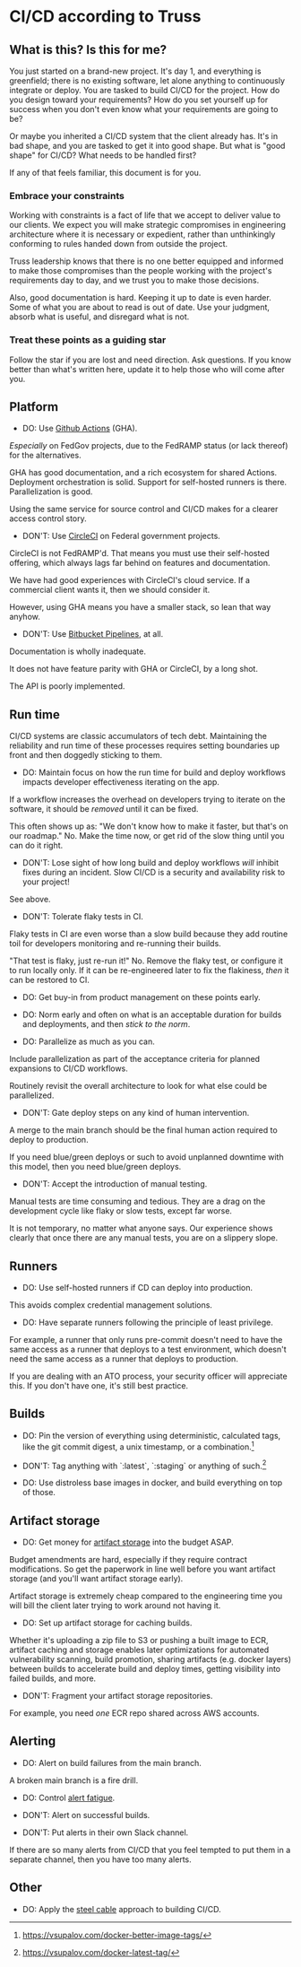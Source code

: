 # CI/CD according to Truss

## What is this? Is this for me?

You just started on a brand-new project. It's day 1, and everything is
greenfield; there is no existing software, let alone anything to continuously
integrate or deploy. You are tasked to build CI/CD for the project. How do you
design toward your requirements? How do you set yourself up for success when
you don't even know what your requirements are going to be?

Or maybe you inherited a CI/CD system that the client already has. It's in bad
shape, and you are tasked to get it into good shape. But what is "good shape"
for CI/CD? What needs to be handled first?

If any of that feels familiar, this document is for you.

### Embrace your constraints

Working with constraints is a fact of life that we accept to deliver value to
our clients. We expect you will make strategic compromises in engineering
architecture where it is necessary or expedient, rather than unthinkingly
conforming to rules handed down from outside the project.

Truss leadership knows that there is no one better equipped and informed to
make those compromises than the people working with the project's requirements
day to day, and we trust you to make those decisions.

Also, good documentation is hard. Keeping it up to date is even harder. Some of
what you are about to read is out of date. Use your judgment, absorb what is
useful, and disregard what is not.

### Treat these points as a guiding star

Follow the star if you are lost and need direction. Ask questions. If you know
better than what's written here, update it to help those who will come after
you.

## Platform

- DO: Use [Github Actions] (GHA).

*Especially* on FedGov projects, due to the FedRAMP status (or lack thereof)
for the alternatives.

GHA has good documentation, and a rich ecosystem for shared Actions. Deployment
orchestration is solid. Support for self-hosted runners is there.
Parallelization is good.

Using the same service for source control and CI/CD makes for a clearer access
control story.

- DON'T: Use [CircleCI] on Federal government projects.

CircleCI is not FedRAMP'd. That means you must use their self-hosted offering,
which always lags far behind on features and documentation.

We have had good experiences with CircleCI's cloud service. If a commercial
client wants it, then we should consider it.

However, using GHA means you have a smaller stack, so lean that way anyhow.

- DON'T: Use [Bitbucket Pipelines], at all.

Documentation is wholly inadequate.

It does not have feature parity with GHA or CircleCI, by a long shot.

The API is poorly implemented.

## Run time

CI/CD systems are classic accumulators of tech debt. Maintaining the
reliability and run time of these processes requires setting boundaries up
front and then doggedly sticking to them.

- DO: Maintain focus on how the run time for build and deploy workflows impacts
  developer effectiveness iterating on the app.

If a workflow increases the overhead on developers trying to iterate on the
software, it should be *removed* until it can be fixed.

This often shows up as: "We don't know how to make it faster, but that's on our
roadmap." No. Make the time now, or get rid of the slow thing until you can do
it right.

- DON'T: Lose sight of how long build and deploy workflows *will* inhibit fixes
  during an incident. Slow CI/CD is a security and availability risk to your
  project!

See above.

- DON'T: Tolerate flaky tests in CI.

Flaky tests in CI are even worse than a slow build because they add routine
toil for developers monitoring and re-running their builds.

"That test is flaky, just re-run it!" No. Remove the flaky test, or configure
it to run locally only. If it can be re-engineered later to fix the flakiness,
*then* it can be restored to CI.

- DO: Get buy-in from product management on these points early.

- DO: Norm early and often on what is an acceptable duration for builds and
  deployments, and then *stick to the norm*.

- DO: Parallelize as much as you can.

Include parallelization as part of the acceptance criteria for planned
expansions to CI/CD workflows.

Routinely revisit the overall architecture to look for what else could be
parallelized.

- DON'T: Gate deploy steps on any kind of human intervention.

A merge to the main branch should be the final human action required to deploy
to production.

If you need blue/green deploys or such to avoid unplanned downtime with this
model, then you need blue/green deploys.

- DON'T: Accept the introduction of manual testing.

Manual tests are time consuming and tedious. They are a drag on the development
cycle like flaky or slow tests, except far worse.

It is not temporary, no matter what anyone says. Our experience shows clearly
that once there are any manual tests, you are on a slippery slope.

## Runners

- DO: Use self-hosted runners if CD can deploy into production.

This avoids complex credential management solutions.

- DO: Have separate runners following the principle of least privilege.

For example, a runner that only runs pre-commit doesn't need to have the same
access as a runner that deploys to a test environment, which doesn't need the
same access as a runner that deploys to production.

If you are dealing with an ATO process, your security officer will appreciate
this. If you don't have one, it's still best practice.

## Builds

- DO: Pin the version of everything using deterministic, calculated tags, like
  the git commit digest, a unix timestamp, or a combination.[^1]

- DON'T: Tag anything with \`:latest\`, \`:staging\` or anything of such.[^2]

- DO: Use distroless base images in docker, and build everything on top of
  those.

## Artifact storage

- DO: Get money for [artifact storage] into the budget ASAP.

Budget amendments are hard, especially if they require contract modifications.
So get the paperwork in line well before you want artifact storage (and you'll
want artifact storage early).

Artifact storage is extremely cheap compared to the engineering time you will
bill the client later trying to work around not having it.

- DO: Set up artifact storage for caching builds.

Whether it's uploading a zip file to S3 or pushing a built image to ECR,
artifact caching and storage enables later optimizations for automated
vulnerability scanning, build promotion, sharing artifacts (e.g. docker layers)
between builds to accelerate build and deploy times, getting visibility into
failed builds, and more.

- DON'T: Fragment your artifact storage repositories.

For example, you need *one* ECR repo shared across AWS accounts.
    <!--  TODO: Explain why. -->

## Alerting

- DO: Alert on build failures from the main branch.

A broken main branch is a fire drill.

- DO: Control [alert fatigue].

- DON'T: Alert on successful builds.

- DON'T: Put alerts in their own Slack channel.

If there are so many alerts from CI/CD that you feel tempted to put them in a
separate channel, then you have too many alerts.

## Other

- DO: Apply the [steel cable] approach to building CI/CD.

[alert fatigue]: https://en.wikipedia.org/wiki/Alarm_fatigue
[artifact storage]: https://docs.github.com/en/actions/using-workflows/storing-workflow-data-as-artifacts
[bitbucket pipelines]: https://bitbucket.org/product/features/pipelines
[circleci]: https://circleci.com
[github actions]: https://github.com/features/actions
[steel cable]: https://playbook.truss.works/docs/01-how-we-execute/06-steel-cable/
[^1]: https://vsupalov.com/docker-better-image-tags/
[^2]: https://vsupalov.com/docker-latest-tag/
